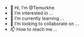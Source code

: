 - 👋 Hi, I’m @Temurkhe
- 👀 I’m interested in ...
- 🌱 I’m currently learning ...
- 💞️ I’m looking to collaborate on ...
- 📫 How to reach me ...

<!---
Temurkhe/Temurkhe is a ✨ special ✨ repository because its `README.md` (this file) appears on your GitHub profile.
You can click the Preview link to take a look at your changes.
--->
